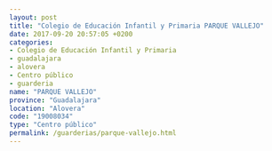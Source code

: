 ```yaml
---
layout: post
title: "Colegio de Educación Infantil y Primaria PARQUE VALLEJO"
date: 2017-09-20 20:57:05 +0200
categories:
- Colegio de Educación Infantil y Primaria
- guadalajara
- alovera
- Centro público
- guarderia
name: "PARQUE VALLEJO"
province: "Guadalajara"
location: "Alovera"
code: "19008034"
type: "Centro público"
permalink: /guarderias/parque-vallejo.html
---
```

